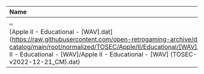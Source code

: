 |Name|Size|
|:---|---:|
|[..](../index.html)|DIR|
|[Apple II - Educational - [WAV].dat](https://raw.githubusercontent.com/open-retrogaming-archive/dat-catalog/main/root/normalized/TOSEC/Apple/II/Educational/[WAV]/Apple II - Educational - [WAV]/Apple II - Educational - [WAV] (TOSEC-v2022-12-21_CM).dat)|25273|
